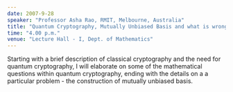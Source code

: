 ```yaml
---
date: 2007-9-28
speaker: "Professor Asha Rao, RMIT, Melbourne, Australia"
title: "Quantum Cryptography, Mutually Unbiased Basis and what is wrong with Classical Cryptography"
time: "4.00 p.m." 
venue: "Lecture Hall - I, Dept. of Mathematics"
---
```

Starting with a brief description of classical cryptography and the need for quantum cryptography, I will elaborate on some of the mathematical questions within quantum cryptography, ending with the details on a a particular problem - the construction of mutually unbiased basis.

